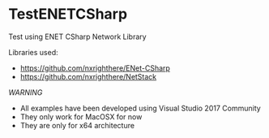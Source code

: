 # TestENETCSharp
Test using ENET CSharp Network Library

Libraries used:
- https://github.com/nxrighthere/ENet-CSharp
- https://github.com/nxrighthere/NetStack

*WARNING*

- All examples have been developed using Visual Studio 2017 Community
- They only work for MacOSX for now
- They are only for x64 architecture
